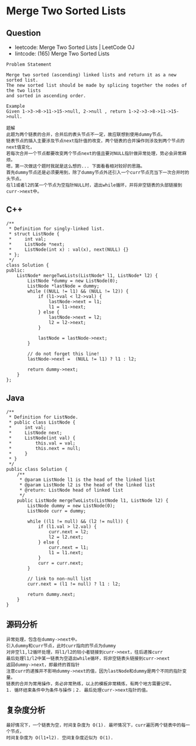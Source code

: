 # Merge Two Sorted Lists

## Question

- leetcode: Merge Two Sorted Lists | LeetCode OJ
- lintcode: (165) Merge Two Sorted Lists

```
Problem Statement

Merge two sorted (ascending) linked lists and return it as a new sorted list. 
The new sorted list should be made by splicing together the nodes of the two lists 
and sorted in ascending order.

Example
Given 1->3->8->11->15->null, 2->null , return 1->2->3->8->11->15->null.

题解
此题为两个链表的合并，合并后的表头节点不一定，故应联想到使用dummy节点。
链表节点的插入主要涉及节点next指针值的改变，两个链表的合并操作则涉及到两个节点的next值变化，
若每次合并一个节点都要改变两个节点next的值且要对NULL指针做异常处理，势必会异常麻烦。
嗯，第一次做这个题时我就是这么想的... 下面看看相对较好的思路。
首先dummy节点还是必须要用到，除了dummy节点外还引入一个curr节点充当下一次合并时的头节点。
在l1或者l2的某一个节点为空指针NULL时，退出while循环，并将非空链表的头部链接到curr->next中。
```

## C++

    /**
     * Definition for singly-linked list.
     * struct ListNode {
     *     int val;
     *     ListNode *next;
     *     ListNode(int x) : val(x), next(NULL) {}
     * };
     */
    class Solution {
    public:
        ListNode* mergeTwoLists(ListNode* l1, ListNode* l2) {
            ListNode *dummy = new ListNode(0);
            ListNode *lastNode = dummy;
            while ((NULL != l1) && (NULL != l2)) {
                if (l1->val < l2->val) {
                    lastNode->next = l1;
                    l1 = l1->next;
                } else {
                    lastNode->next = l2;
                    l2 = l2->next;
                }
    
                lastNode = lastNode->next;
            }
    
            // do not forget this line!
            lastNode->next =  (NULL != l1) ? l1 : l2;
    
            return dummy->next;
        }
    };

## Java

    /**
     * Definition for ListNode.
     * public class ListNode {
     *     int val;
     *     ListNode next;
     *     ListNode(int val) {
     *         this.val = val;
     *         this.next = null;
     *     }
     * }
     */ 
    public class Solution {
        /**
         * @param ListNode l1 is the head of the linked list
         * @param ListNode l2 is the head of the linked list
         * @return: ListNode head of linked list
         */
        public ListNode mergeTwoLists(ListNode l1, ListNode l2) {
            ListNode dummy = new ListNode(0);
            ListNode curr = dummy;
    
            while ((l1 != null) && (l2 != null)) {
                if (l1.val > l2.val) {
                    curr.next = l2;
                    l2 = l2.next;
                } else {
                    curr.next = l1;
                    l1 = l1.next;
                }
                curr = curr.next;
            }
    
            // link to non-null list
            curr.next = (l1 != null) ? l1 : l2;
    
            return dummy.next;
        }
    }

## 源码分析

    异常处理，包含在dummy->next中。
    引入dummy和curr节点，此时curr指向的节点为dummy
    对非空l1,l2循环处理，将l1/l2的较小者链接到curr->next，往后递推curr
    最后处理l1/l2中某一链表为空退出while循环，将非空链表头链接到curr->next
    返回dummy->next，即最终的首指针
    注意curr的递推并不影响dummy->next的值，因为lastNode和dummy是两个不同的指针变量。
    链表的合并为常用操作，务必非常熟练，以上的模板非常精炼，有两个地方需要记牢。
    1. 循环结束条件中为条件与操作；2. 最后处理curr->next指针的值。

## 复杂度分析

    最好情况下，一个链表为空，时间复杂度为 O(1). 最坏情况下，curr遍历两个链表中的每一个节点，
    时间复杂度为 O(l1+l2). 空间复杂度近似为 O(1).